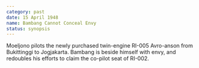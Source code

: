 ```yaml
---
category: past
date: 15 April 1948
name: Bambang Cannot Conceal Envy
status: synopsis
---
```

Moeljono pilots the newly purchased twin-engine RI-005 Avro-anson from Bukittinggi to Jogjakarta. Bambang is beside himself with envy, and redoubles his efforts to claim the co-pilot seat of RI-002.
